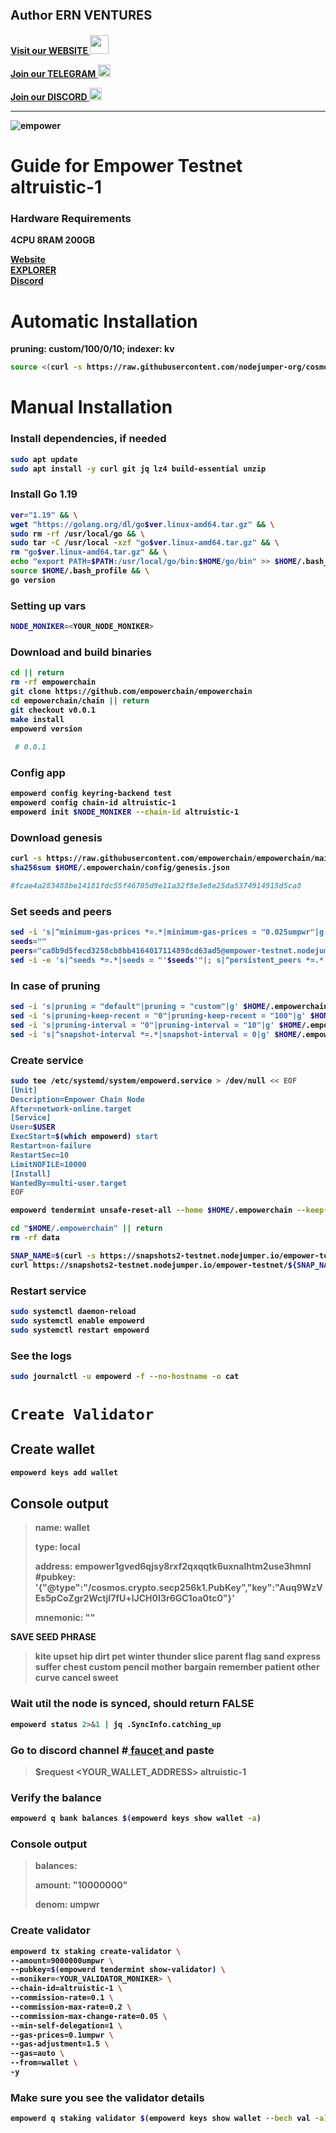 <strong><p style="font-size:20px" align="left">**Author ERN VENTURES**
<strong><p style="font-size:14px" align="left">
<a href="https://ernventures.com/" target="_blank">Visit our WEBSITE <img src="" width="30"/></a></p></strong>
<strong><p style="font-size:14px" align="left">
<a href="https://t.me/ernventuresglobal" target="_blank">Join our TELEGRAM <img src="https://user-images.githubusercontent.com/50621007/183283867-56b4d69f-bc6e-4939-b00a-72aa019d1aea.png" width="20"/></a></p></strong>
<strong><p style="font-size:14px" align="left">
<a href="https://discord.gg/8htnaeTx" target="_blank">Join our DISCORD <img src="https://user-images.githubusercontent.com/50621007/176236430-53b0f4de-41ff-41f7-92a1-4233890a90c8.png" width="20"/></a></p></strong>
<hr>

![empower](https://user-images.githubusercontent.com/104348282/192093493-67779857-653e-4018-8c78-49530690f7a0.png)

# Guide for Empower Testnet altruistic-1

### Hardware Requirements
4CPU 8RAM 200GB</p>
[Website](https://www.empowerchain.io/)\
[EXPLORER](https://testnet.ping.pub/empower)\
[Discord](https://discord.com/channels/948213834164883488/948259254203195473) 

# **Automatic Installation**
pruning: custom/100/0/10; indexer: kv
```sh
source <(curl -s https://raw.githubusercontent.com/nodejumper-org/cosmos-scripts/master/empower/altruistic-1/install.sh)
```
# **Manual Installation**
### **Install dependencies, if needed**
```sh
sudo apt update
sudo apt install -y curl git jq lz4 build-essential unzip
 ```

### **Install Go 1.19**
```sh
ver="1.19" && \
wget "https://golang.org/dl/go$ver.linux-amd64.tar.gz" && \
sudo rm -rf /usr/local/go && \
sudo tar -C /usr/local -xzf "go$ver.linux-amd64.tar.gz" && \
rm "go$ver.linux-amd64.tar.gz" && \
echo "export PATH=$PATH:/usr/local/go/bin:$HOME/go/bin" >> $HOME/.bash_profile && \
source $HOME/.bash_profile && \
go version
 ```

### **Setting up vars**
 ```sh
NODE_MONIKER=<YOUR_NODE_MONIKER>
  ```
### **Download and build binaries**
```sh
cd || return
rm -rf empowerchain
git clone https://github.com/empowerchain/empowerchain
cd empowerchain/chain || return
git checkout v0.0.1
make install
empowerd version 
 
 # 0.0.1
 ```
### **Config app**
```sh
empowerd config keyring-backend test
empowerd config chain-id altruistic-1
empowerd init $NODE_MONIKER --chain-id altruistic-1
 ```
### **Download genesis**
```sh
curl -s https://raw.githubusercontent.com/empowerchain/empowerchain/main/testnets/altruistic-1/genesis.json > $HOME/.empowerchain/config/genesis.json
sha256sum $HOME/.empowerchain/config/genesis.json 

#fcae4a283488be14181fdc55f46705d9e11a32f8e3e8e25da5374914915d5ca8
 ```
### **Set seeds and peers**
 ```sh
sed -i 's|^minimum-gas-prices *=.*|minimum-gas-prices = "0.025umpwr"|g' $HOME/.empowerchain/config/app.toml
seeds=""
peers="ca8b9d5fecd3258cb8bb4164017114898cd63ad5@empower-testnet.nodejumper.io:31656,6dae9286b4ef23151148922befc0f32a00cc1ec4@65.21.134.202:26656,ab4b4331d161cf0e98d3244e30225e4f38ac8d2f@65.109.28.177:44656,d9307a7ba665a54e65f4fa5dbb5401448e1c3456@65.109.30.117:30656,46b552c62df0523a2bfff285eb384e4b197484aa@65.21.133.125:33656,408980a63332b230a90ad549e93162dab303836f@65.108.225.158:17456,605b175a3cf6f71d454840baef08d0e81d94935f@65.108.52.192:46656,86669cd5e5914f862578d43de483f49e93d396b1@51.83.35.129:26656,b405572f7bf70f681d1e82f196e1399bf90a9d8a@138.201.197.163:26656,c5d44acd2f0ee122352d2f8154d9b29aeb9bf0ec@159.69.65.97:36656,2b3da30140b57d64a57a25485c237f9c7c3c3324@194.163.136.90:26656,8abceaabc650d81a751e40382f80af6c98ba466f@185.239.209.180:35656,333de3fc2eba7eead24e0c5f53d665662b2ba001@35.187.86.119:26656,b5df76282e8704d253012688613d4eb725d3cb12@77.37.176.99:56656,8498049b61177a53b3f0e6b8f7c4a574251a2bbb@149.102.157.96:36656,56d05d4ae0e1440ad7c68e52cc841c424d59badd@96.234.160.22:26656"
sed -i -e 's|^seeds *=.*|seeds = "'$seeds'"|; s|^persistent_peers *=.*|persistent_peers = "'$peers'"|' $HOME/.empowerchain/config/config.toml
 ```
### **In case of pruning**
 ```sh
sed -i 's|pruning = "default"|pruning = "custom"|g' $HOME/.empowerchain/config/app.toml
sed -i 's|pruning-keep-recent = "0"|pruning-keep-recent = "100"|g' $HOME/.empowerchain/config/app.toml
sed -i 's|pruning-interval = "0"|pruning-interval = "10"|g' $HOME/.empowerchain/config/app.toml
sed -i 's|^snapshot-interval *=.*|snapshot-interval = 0|g' $HOME/.empowerchain/config/app.toml
 ```
### **Create service**
 ```sh
sudo tee /etc/systemd/system/empowerd.service > /dev/null << EOF
[Unit]
Description=Empower Chain Node
After=network-online.target
[Service]
User=$USER
ExecStart=$(which empowerd) start
Restart=on-failure
RestartSec=10
LimitNOFILE=10000
[Install]
WantedBy=multi-user.target
EOF
  ```

   ```sh
empowerd tendermint unsafe-reset-all --home $HOME/.empowerchain --keep-addr-book
  ```

```sh
cd "$HOME/.empowerchain" || return
rm -rf data
  ```

   ```sh
SNAP_NAME=$(curl -s https://snapshots2-testnet.nodejumper.io/empower-testnet/ | egrep -o ">altruistic-1.*\.tar.lz4" | tr -d ">")
curl https://snapshots2-testnet.nodejumper.io/empower-testnet/${SNAP_NAME} | lz4 -dc - | tar -xf - -C $HOME/.empowerchain
  ```
### **Restart service**
   ```sh
sudo systemctl daemon-reload
sudo systemctl enable empowerd
sudo systemctl restart empowerd
  ```
### **See the logs**
 ```sh
sudo journalctl -u empowerd -f --no-hostname -o cat
 ```

# `Create Validator`

## **Create wallet**
```sh
empowerd keys add wallet
```
## Console output
>name: wallet </p>
type: local</p>
address: empower1gved6qjsy8rxf2qxqqtk6uxnalhtm2use3hmnl
#pubkey: '{"@type":"/cosmos.crypto.secp256k1.PubKey","key":"Auq9WzVEs5pCoZgr2WctjI7fU+lJCH0I3r6GC1oa0tc0"}'</p>
mnemonic: ""

**SAVE SEED PHRASE**
>kite upset hip dirt pet winter thunder slice parent flag sand express suffer chest custom pencil mother bargain remember patient other curve cancel sweet

### **Wait util the node is synced, should return FALSE**
```sh
empowerd status 2>&1 | jq .SyncInfo.catching_up
```
### **Go to discord channel #[ faucet ](https://discord.com/channels/948213834164883488/1026598604523180043) and paste**
>$request <YOUR_WALLET_ADDRESS> altruistic-1

### **Verify the balance**
```sh
empowerd q bank balances $(empowerd keys show wallet -a)
```
### Console output
>balances:</p>
>amount: "10000000"</p>
>denom: umpwr

### **Create validator**
```sh
empowerd tx staking create-validator \
--amount=9000000umpwr \
--pubkey=$(empowerd tendermint show-validator) \
--moniker=<YOUR_VALIDATOR_MONIKER> \
--chain-id=altruistic-1 \
--commission-rate=0.1 \
--commission-max-rate=0.2 \
--commission-max-change-rate=0.05 \
--min-self-delegation=1 \
--gas-prices=0.1umpwr \
--gas-adjustment=1.5 \
--gas=auto \
--from=wallet \
-y
```
### **Make sure you see the validator details**
```sh
empowerd q staking validator $(empowerd keys show wallet --bech val -a)
```





